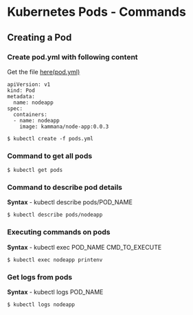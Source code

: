 # Kubernetes Pods - Commands 
## Creating a Pod
### Create pod.yml with following content
Get the file [here(pod.yml)](https://github.com/javahometech/kubernetes/pods/pod.yml)
```
apiVersion: v1
kind: Pod
metadata:
  name: nodeapp
spec:
  containers:
  - name: nodeapp
    image: kammana/node-app:0.0.3
```

```
$ kubectl create -f pods.yml
```
### Command to get all pods

```
$ kubectl get pods
```

### Command to describe pod details
**Syntax** - kubectl describe pods/POD_NAME

```
$ kubectl describe pods/nodeapp
```

### Executing commands on pods
**Syntax** - kubectl exec POD_NAME CMD_TO_EXECUTE
```
$ kubectl exec nodeapp printenv
```
### Get logs from pods
**Syntax** - kubectl logs POD_NAME
```
$ kubectl logs nodeapp
```


